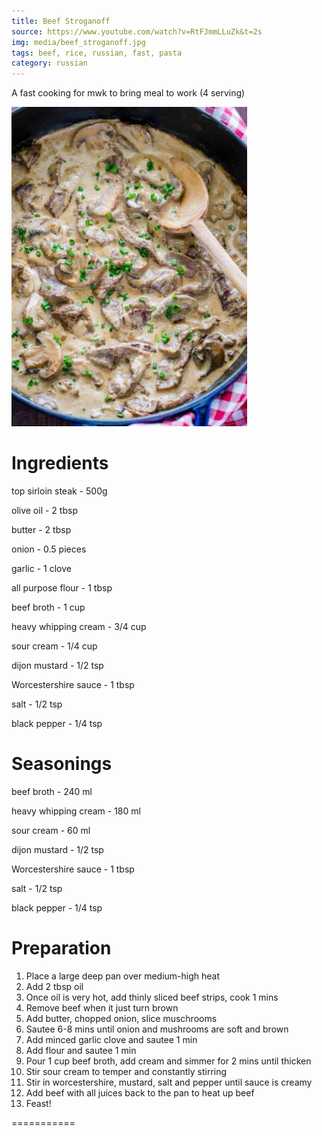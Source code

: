 ```yaml
---
title: Beef Stroganoff
source: https://www.youtube.com/watch?v=RtFJmmLLuZk&t=2s
img: media/beef_stroganoff.jpg
tags: beef, rice, russian, fast, pasta
category: russian
---
```


A fast cooking for mwk to bring meal to work (4 serving)

![Beef Stroganoff](media/beef_stroganoff.JPG)

Ingredients 
===========
top sirloin steak - 500g

olive oil - 2 tbsp

butter - 2 tbsp

onion - 0.5 pieces

garlic - 1 clove

all purpose flour - 1 tbsp

beef broth - 1 cup

heavy whipping cream - 3/4 cup

sour cream - 1/4 cup

dijon mustard - 1/2 tsp

Worcestershire sauce - 1 tbsp

salt - 1/2 tsp

black pepper - 1/4 tsp

Seasonings
===========
beef broth - 240 ml

heavy whipping cream - 180 ml

sour cream - 60 ml

dijon mustard - 1/2 tsp

Worcestershire sauce - 1 tbsp

salt - 1/2 tsp

black pepper - 1/4 tsp

Preparation
===========

1. Place a large deep pan over medium-high heat
2. Add 2 tbsp oil
3. Once oil is very hot, add thinly sliced beef strips, cook 1 mins
4. Remove beef when it just turn brown
5. Add butter, chopped onion, slice muschrooms
6. Sautee 6-8 mins until onion and mushrooms are soft and brown
7. Add minced garlic clove and sautee 1 min
8. Add flour and sautee 1 min
9. Pour 1 cup beef broth, add cream and simmer for 2 mins until thicken
10. Stir sour cream to temper and constantly stirring
11. Stir in worcestershire, mustard, salt and pepper until sauce is creamy
12. Add beef with all juices back to the pan to heat up beef
13. Feast!

===========


